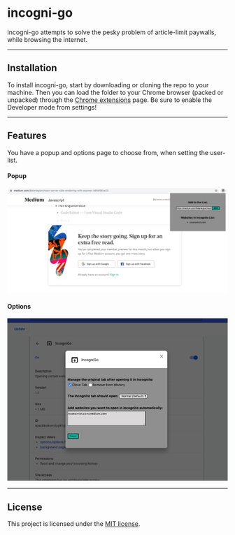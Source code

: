 # incogni-go

incogni-go attempts to solve the pesky problem of article-limit paywalls, while browsing the internet.

--------
## Installation

To install incogni-go, start by downloading or cloning the repo to your machine. Then you can load the folder to your Chrome browser (packed or unpacked) through the [Chrome extensions](chrome://extensions/) page. Be sure to enable the Developer mode from settings!

--------
## Features

You have a popup and options page to choose from, when setting the user-list.

#### Popup
![](images/popup.png)

#### Options
![](images/options.png)

--------
## License

This project is licensed under the [MIT license](LICENSE).
